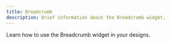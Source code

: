 ```yaml
---
title: Breadcrumb
description: Brief information about the Breadcrumb widget.
---
```


Learn how to use the Breadcrumb widget in your designs.

